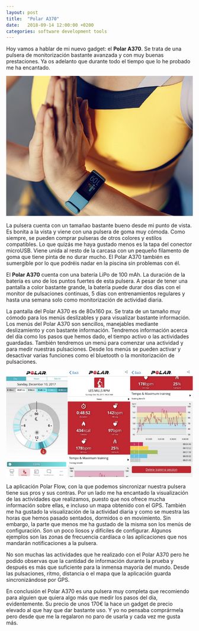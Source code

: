 ```yaml
---
layout: post
title:  "Polar A370"
date:   2018-09-14 12:00:00 +0200
categories: software development tools
---
```


Hoy vamos a hablar de mi nuevo gadget: el **Polar A370**. Se trata de una pulsera de monitorización bastante avanzada y con muy buenas prestaciones. Ya os adelanto que durante todo el tiempo que lo he probado me ha encantado.

![Polar A370](/assets/images/media/polar-a370.jpg)

La pulsera cuenta con un tamañao bastante bueno desde mi punto de vista. Es bonita a la vista y viene con una pulsera de goma muy cómoda. Como siempre, se pueden comprar pulseras de otros colores y estilos compatibles. Lo que quizás me haya gustado menos es la tapa del conector microUSB. Viene unida al resto de la carcasa con un pequeño filamento de goma que tiene pinta de no durar mucho. El Polar A370 también es sumergible por lo que podréis nadar en la piscina sin problemas con él.

El **Polar A370** cuenta con una batería LiPo de 100 mAh. La duración de la batería es uno de los puntos fuertes de esta pulsera. A pesar de tener una pantalla a color bastante grande, la batería puede durar dos días con el monitor de pulsaciones continuas, 5 días con entrenamientos regulares y hasta una semana solo como monitorización de actividad diaria.

La pantalla del Polar A370 es de 80x160 px. Se trata de un tamaño muy cómodo para los menús deslizables y para visualizar bastante información. Los menús del Polar A370 son sencillos, manejables mediante deslizamiento y con bastante información. Tendremos información acerca del día como los pasos que hemos dado, el tiempo activo o las actividades guardadas. También tendremos un menú para comenzar una actividad y para medir nuestras pulsaciones. Desde los menús se pueden activar y desactivar varias funciones como el bluetooth o la monitorización de pulsaciones. 

![Polar A370](/assets/images/media/polar-flow-app-stats.jpg)

La aplicación Polar Flow, con la que podemos sincronizar nuestra pulsera tiene sus pros y sus contras. Por un lado me ha encantado la visualización de las actividades que realizamos, puesto que nos ofrece mucha información sobre ellas, e incluso un mapa obtenido con el GPS. También me ha gustado la visualización de la actividad diaria y como se muestra las horas que hemos pasado sentados, dormidos o en movimiento. Sin embargo, la parte que menos me ha gustado de la misma son los menús de configuración. Son un poco liosos y difíciles de configurar. Algunos ejemplos son las zonas de frecuencia cardíaca o las aplicaciones que nos mandarán notificaciones a la pulsera.

No son muchas las actividades que he realizado con el Polar A370 pero he podido observas que la cantidad de información durante la prueba y después es más que suficiente para la inmensa mayoría del mundo. Desde las pulsaciones, ritmo, distancia o el mapa que la aplicación guarda sincronizándose por GPS.

En conclusión el Polar A370 es una pulsera muy completa que recomiendo para alguien que quiera algo más que medir los pasos del día, evidentemente. Su precio de unos 170€ la hace un gadget de precio elevado al que hay que dar bastante uso. Y yo no pensaba comprármela pero desde que me la regalaron no paro de usarla y cada vez me gusta más.